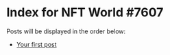# Index for NFT World #7607
Posts will be displayed in the order below:

- [Your first post](./001-first.md)

